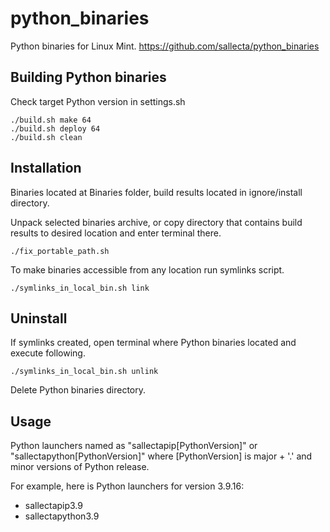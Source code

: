 # python_binaries

Python binaries for Linux Mint.
https://github.com/sallecta/python_binaries



## Building Python binaries

Check target Python version in settings.sh 

```
./build.sh make 64
./build.sh deploy 64
./build.sh clean
```



## Installation

Binaries located at Binaries folder, build results located 
in ignore/install directory.

Unpack selected binaries archive, or copy directory that contains 
build results 
to desired location and enter terminal there.
```
./fix_portable_path.sh 

```
To make binaries accessible from any location run symlinks script.

```
./symlinks_in_local_bin.sh link

```



## Uninstall

If symlinks created, open terminal where Python binaries located 
and execute following.

```
./symlinks_in_local_bin.sh unlink

```
Delete Python binaries directory.



## Usage

Python launchers named as "sallectapip[PythonVersion]" or
"sallectapython[PythonVersion]" 
where [PythonVersion] is major + '.' and minor versions of Python release. 

For example, here is Python launchers for version 3.9.16:
- sallectapip3.9
- sallectapython3.9 
